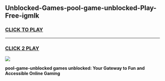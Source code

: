 
## Unblocked-Games-pool-game-unblocked-Play-Free-igmlk
<h3>
<a href="https://premium76.site?title=pool-game-unblocked&ref=09A">CLICK TO PLAY</a></h3>
<hr>

<h3>
<a href="https://premium76.site?title=pool-game-unblocked&ref=09A">CLICK 2 PLAY</a>
  
</h3>

<a href="https://premium76.site?title=pool-game-unblocked&ref=09A"><img src="https://clearcache.store/games.png"></a>


**pool-game-unblocked games unblocked: Your Gateway to Fun and Accessible Online Gaming**
